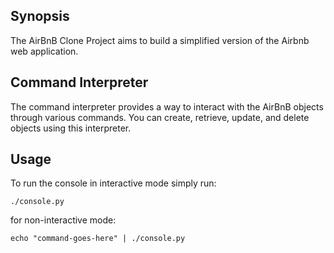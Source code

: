 ## Synopsis
The AirBnB Clone Project aims to build a simplified version of the Airbnb web application.

## Command Interpreter
The command interpreter provides a way to interact with the AirBnB objects through various commands. You can create, retrieve, update, and delete objects using this interpreter.

## Usage
To run the console in interactive mode simply run:

``./console.py``

for non-interactive mode:

``echo "command-goes-here" | ./console.py``

